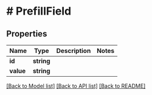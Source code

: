 # # PrefillField

## Properties

Name | Type | Description | Notes
------------ | ------------- | ------------- | -------------
**id** | **string** |  |
**value** | **string** |  |

[[Back to Model list]](../../README.md#models) [[Back to API list]](../../README.md#endpoints) [[Back to README]](../../README.md)
